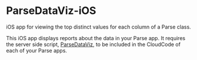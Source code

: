 # ParseDataViz-iOS
iOS app for viewing the top distinct values for each column of a Parse class. 

This iOS app displays reports about the data in your Parse app. It requires the server side script,  [ParseDataViz](https://github.com/davidolesch/ParseDataViz), to be included in the CloudCode of each of your Parse apps.
